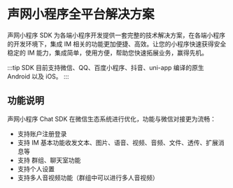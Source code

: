 # 声网小程序全平台解决方案

<Toc />

声网小程序 SDK 为各端小程序开发提供一套完整的技术解决方案，在各端小程序的开发环境下，集成 IM 相关的功能更加便捷、高效。让您的小程序快速获得安全稳定的 IM 能力，集成简单，使用方便，帮助您快速拓展业务，赢得先机。

:::tip
SDK 目前支持微信、QQ、百度小程序、抖音、uni-app 编译的原生 Android 以及 iOS。
:::

## 功能说明

声网小程序 Chat SDK 在微信生态系统进行优化，功能与微信对接更为流畅：

- 支持账户注册登录
- 支持 IM 基本功能收发文本、图片、语音、视频、音频、文件、透传、扩展消息等
- 支持 群组、聊天室功能
- 支持个人设置
- 支持多人音视频功能（群组中可以进行多人音视频）
